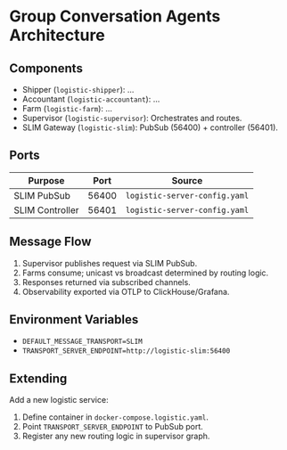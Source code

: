 # Group Conversation Agents Architecture

## Components
- Shipper (`logistic-shipper`): ...
- Accountant (`logistic-accountant`): ...
- Farm (`logistic-farm`): ...
- Supervisor (`logistic-supervisor`): Orchestrates and routes.
- SLIM Gateway (`logistic-slim`): PubSub (56400) + controller (56401).

## Ports
| Purpose | Port | Source |
|---------|------|--------|
| SLIM PubSub | 56400 | `logistic-server-config.yaml` |
| SLIM Controller | 56401 | `logistic-server-config.yaml` |

## Message Flow
1. Supervisor publishes request via SLIM PubSub.
2. Farms consume; unicast vs broadcast determined by routing logic.
3. Responses returned via subscribed channels.
4. Observability exported via OTLP to ClickHouse/Grafana.

## Environment Variables
- `DEFAULT_MESSAGE_TRANSPORT=SLIM`
- `TRANSPORT_SERVER_ENDPOINT=http://logistic-slim:56400`

## Extending
Add a new logistic service:
1. Define container in `docker-compose.logistic.yaml`.
2. Point `TRANSPORT_SERVER_ENDPOINT` to PubSub port.
3. Register any new routing logic in supervisor graph.